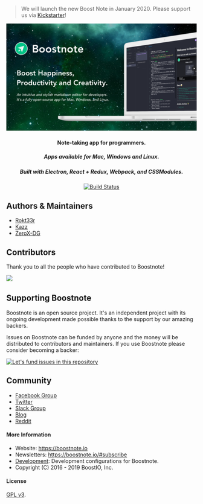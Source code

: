 > We will launch the new Boost Note in January 2020. Please support us via [Kickstarter](https://www.kickstarter.com/projects/kazz-boostio/new-boost-note)!

![Boostnote app screenshot](./resources/repository/top.png)

<h4 align="center">Note-taking app for programmers. </h4>
<h5 align="center">Apps available for Mac, Windows and Linux.</h5>
<h5 align="center">Built with Electron, React + Redux, Webpack, and CSSModules.</h5>
<p align="center">
  <a href="https://travis-ci.org/BoostIO/Boostnote">
    <img src="https://travis-ci.org/BoostIO/Boostnote.svg?branch=master" alt="Build Status" />
  </a>
 </p>

## Authors & Maintainers

- [Rokt33r](https://github.com/rokt33r)
- [Kazz](https://github.com/kazup01)
- [ZeroX-DG](https://github.com/ZeroX-DG)

## Contributors
Thank you to all the people who have contributed to Boostnote!

<a href="https://github.com/BoostIO/Boostnote/graphs/contributors"><img src="https://opencollective.com/boostnoteio/contributors.svg?width=890" /></a>

## Supporting Boostnote
Boostnote is an open source project. It's an independent project with its ongoing development made possible thanks to the support by our amazing backers.

Issues on Boostnote can be funded by anyone and the money will be distributed to contributors and maintainers. If you use Boostnote please consider becoming a backer:

[![Let's fund issues in this repository](https://issuehunt.io/static/embed/issuehunt-button-v1.svg)](https://issuehunt.io/repos/53266139)

## Community
- [Facebook Group](https://www.facebook.com/groups/boostnote/)
- [Twitter](https://twitter.com/boostnoteapp)
- [Slack Group](https://join.slack.com/t/boostnote-group/shared_invite/enQtMzkxOTk4ODkyNzc0LWQxZTQwNjBlMDI4YjkyYjg2MTRiZGJhNzA1YjQ5ODA5M2M0M2NlMjI5YjhiYWQzNzgzYmU0MDMwOTlmZmZmMGE)
- [Blog](https://medium.com/boostnote)
- [Reddit](https://www.reddit.com/r/Boostnote/)


#### More Information
* Website: https://boostnote.io
* Newsletters: https://boostnote.io/#subscribe
* [Development](https://github.com/BoostIO/Boostnote/blob/master/docs/build.md): Development configurations for Boostnote.
* Copyright (C) 2016 - 2019 BoostIO, Inc.


#### License

[GPL v3](./LICENSE).
